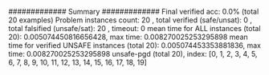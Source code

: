 ############# Summary #############
Final verified acc: 0.0% (total 20 examples)
Problem instances count: 20 , total verified (safe/unsat): 0 , total falsified (unsafe/sat): 20 , timeout: 0
mean time for ALL instances (total 20): 0.005074450816656428, max time: 0.008270025253295898
mean time for verified UNSAFE instances (total 20): 0.005074453353881836, max time: 0.008270025253295898
unsafe-pgd (total 20), index: [0, 1, 2, 3, 4, 5, 6, 7, 8, 9, 10, 11, 12, 13, 14, 15, 16, 17, 18, 19]

